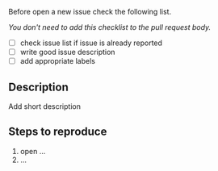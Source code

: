 Before open a new issue check the following list.

_You don't need to add this checklist to the pull request body._

- [ ] check issue list if issue is already reported
- [ ] write good issue description
- [ ] add appropriate labels

## Description
Add short description

## Steps to reproduce

1. open ...
2. ...
